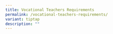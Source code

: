 ```yaml
---
title: Vocational Teachers Requirements
permalink: /vocational-teachers-requirements/
variant: tiptap
description: ""
---
```


